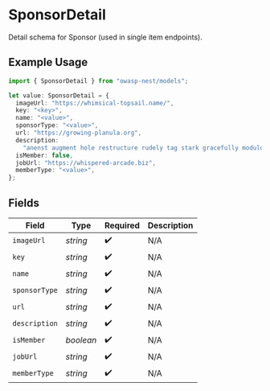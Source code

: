 # SponsorDetail

Detail schema for Sponsor (used in single item endpoints).

## Example Usage

```typescript
import { SponsorDetail } from "owasp-nest/models";

let value: SponsorDetail = {
  imageUrl: "https://whimsical-topsail.name/",
  key: "<key>",
  name: "<value>",
  sponsorType: "<value>",
  url: "https://growing-planula.org",
  description:
    "anenst augment hole restructure rudely tag stark gracefully modulo pull",
  isMember: false,
  jobUrl: "https://whispered-arcade.biz",
  memberType: "<value>",
};
```

## Fields

| Field              | Type               | Required           | Description        |
| ------------------ | ------------------ | ------------------ | ------------------ |
| `imageUrl`         | *string*           | :heavy_check_mark: | N/A                |
| `key`              | *string*           | :heavy_check_mark: | N/A                |
| `name`             | *string*           | :heavy_check_mark: | N/A                |
| `sponsorType`      | *string*           | :heavy_check_mark: | N/A                |
| `url`              | *string*           | :heavy_check_mark: | N/A                |
| `description`      | *string*           | :heavy_check_mark: | N/A                |
| `isMember`         | *boolean*          | :heavy_check_mark: | N/A                |
| `jobUrl`           | *string*           | :heavy_check_mark: | N/A                |
| `memberType`       | *string*           | :heavy_check_mark: | N/A                |